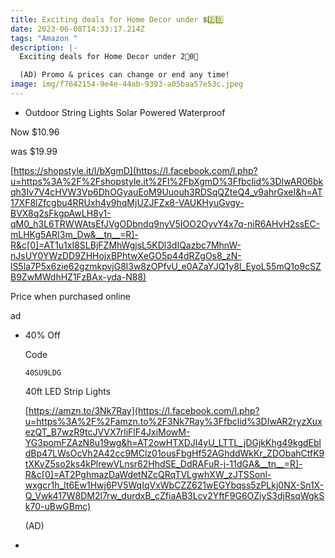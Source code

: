 ```yaml
---
title: Exciting deals for Home Decor under 💲2️⃣0️⃣
date: 2023-06-08T14:33:17.214Z
tags: "Amazon "
description: |-
  Exciting deals for Home Decor under 2⃣0⃣

  (AD) Promo & prices can change or end any time! 
image: img/f7642154-9e4e-44ab-9393-a05baa57e53c.jpeg
---
```

* Outdoor String Lights Solar Powered Waterproof

Now $10.96

was $19.99

[https://shopstyle.it/l/bXgmD](https://l.facebook.com/l.php?u=https%3A%2F%2Fshopstyle.it%2Fl%2FbXgmD%3Ffbclid%3DIwAR06bkqh3Iv7V4cHVW3Vp6DhOGyauEoM9Uuouh3RDSqQZteQ4_v9ahrGxeI&h=AT17XF8lZfcgbu4RRUxh4y9hqMjUZJFZx8-VAUKHyuGvgy-BVX8q2sFkgpAwLH8y1-qM0_h3L6TRWWAtsEfJVgODbndq9nyV5IOO2OyvY4x7q-niR6AHvH2ssEC-mLHKg5ARI3m_Dw&__tn__=R]-R&c[0]=AT1u1xI8SLBjFZMhWgjsL5KDl3dIQazbc7MhnW-nJsUY0YWzDD9ZHHojxBPhtwXeGO5p44dRZgOs8_zN-lS5la7P5x6zie62gzmkpvjG8l3w8zOPfvU_e0AZaYJQ1y8I_EyoL55mQ1o9cSZB9ZwMWdhHZ1FzBAx-yda-N88)

Price when purchased online

ad

* 40% Off

  Code  <pre><code class="language-js" data-prismjs-copy="Click to Copy">40SU9LDG</code></pre>

  40ft LED Strip Lights 

  [https://amzn.to/3Nk7Ray](https://l.facebook.com/l.php?u=https%3A%2F%2Famzn.to%2F3Nk7Ray%3Ffbclid%3DIwAR2ryzXuxezQT_B7wzR9tcJVVX7rliFlF4JxiMowM-YG3pomFZAzN8u19wg&h=AT2owHTXDJl4yU_LTTL_jDGjkKhg49kgdEbldBp47LWsOcVh2A42cc9MClz01ousFbgHf52AGhddWkKr_ZDObahCtfK9tXKvZ5so2ks4kPlrewVLnsr62HhdSE_DdRAFuR-j-11dGA&__tn__=R]-R&c[0]=AT2PghmazDaWdetNZcQRqTVLgwhXW_zJTSSonl-wxgcr1h_lt6Ew1Hwj6PV5WqIqVxWbCZZ621wEGYbqss5zPLkj0NX-Sn1X-Q_Vwk417W8DM2l7rw_durdxB_cZfiaAB3Lcv2YftF9G6OZiyS3djRsqWgkSk70-uBwGBmc)

  (AD)
*